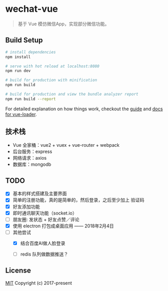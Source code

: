 # wechat-vue

> 基于 Vue 模仿微信App，实现部分微信功能。

## Build Setup

``` bash
# install dependencies
npm install

# serve with hot reload at localhost:8080
npm run dev

# build for production with minification
npm run build

# build for production and view the bundle analyzer report
npm run build --report
```

For detailed explanation on how things work, checkout the [guide](http://vuejs-templates.github.io/webpack/) and [docs for vue-loader](http://vuejs.github.io/vue-loader).

## 技术栈

* Vue 全家桶：vue2 + vuex + vue-router + webpack
* 后台服务：express
* 网络请求：axios
* 数据库：mongodb

## TODO

* [X] 基本的样式搭建及主要界面
* [X] 简单的注册功能，真的是简单的，然后登录，之后至少加上 验证码
* [X] 好友添加功能
* [X] 即时通讯聊天功能（socket.io）
* [ ] 朋友圈: 发状态 + 好友点赞／评论
* [X] 使用 electron 打包成桌面应用 —— 2018年2月4日
* [ ] 其他尝试
    * [X] 结合百度AI做人脸登录
    * [ ] redis 队列做数据推送？


## License
[MIT](http://opensource.org/licenses/MIT)
Copyright (c) 2017-present